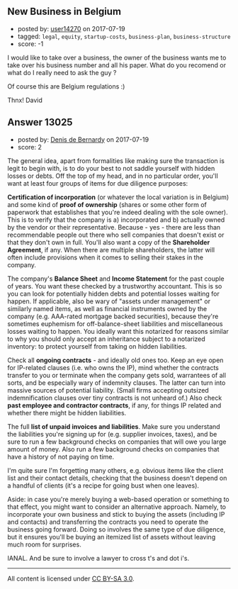 ## New Business in Belgium

- posted by: [user14270](https://stackexchange.com/users/11364286/user14270) on 2017-07-19
- tagged: `legal`, `equity`, `startup-costs`, `business-plan`, `business-structure`
- score: -1

I would like to take over a business, the owner of the business wants me to take over his business number and all his paper. What do you recomend or what do I really need to ask the guy ? 

Of course this are Belgium  regulations :)


Thnx!
David


## Answer 13025

- posted by: [Denis de Bernardy](https://stackexchange.com/users/182468/denis-de-bernardy) on 2017-07-19
- score: 2

The general idea, apart from formalities like making sure the transaction is legit to begin with, is to do your best to not saddle yourself with hidden losses or debts. Off the top of my head, and in no particular order, you'll want at least four groups of items for due diligence purposes:

**Certification of incorporation** (or whatever the local variation is in Belgium) and some kind of **proof of ownership** (shares or some other form of paperwork that establishes that you're indeed dealing with the sole owner). This is to verify that the company is a) incorporated and b) actually owned by the vendor or their representative. Because - yes - there are less than recommendable people out there who sell companies that doesn't exist or that they don't own in full. You'll also want a copy of the **Shareholder Agreement**, if any. When there are multiple shareholders, the latter will often include provisions when it comes to selling their stakes in the company.

The company's **Balance Sheet** and **Income Statement** for the past couple of years. You want these checked by a trustworthy accountant. This is so you can look for potentially hidden debts and potential losses waiting for happen. If applicable, also be wary of "assets under management" or similarly named items, as well as financial instruments owned by the company (e.g. AAA-rated mortgage backed securities), because they're sometimes euphemism for off-balance-sheet liabilities and miscellaneous losses waiting to happen. You ideally want this notarized for reasons similar to why you should only accept an inheritance subject to a notarized inventory: to protect yourself from taking on hidden liabilities.

Check all **ongoing contracts** - and ideally old ones too. Keep an eye open for IP-related clauses (i.e. who owns the IP), mind whether the contracts transfer to you or terminate when the company gets sold, warrantees of all sorts, and be especially wary of indemnity clauses. The latter can turn into massive sources of potential liability. (Small firms accepting outsized indemnification clauses over tiny contracts is not unheard of.) Also check **past employee and contractor contracts**, if any, for things IP related and whether there might be hidden liabilities.

The full **list of unpaid invoices and liabilities**. Make sure you understand the liabilities you're signing up for (e.g. supplier invoices, taxes), and be sure to run a few background checks on companies that will owe you large amount of money. Also run a few background checks on companies that have a history of not paying on time.

I'm quite sure I'm forgetting many others, e.g. obvious items like the client list and their contact details, checking that the business doesn't depend on a handful of clients (it's a recipe for going bust when one leaves).

Aside: in case you're merely buying a web-based operation or something to that effect, you might want to consider an alternative approach. Namely, to incorporate your own business and stick to buying the assets (including IP and contacts) and transferring the contracts you need to operate the business going forward. Doing so involves the same type of due diligence, but it ensures you'll be buying an itemized list of assets without leaving much room for surprises.

IANAL. And be sure to involve a lawyer to cross t's and dot i's.



---

All content is licensed under [CC BY-SA 3.0](https://creativecommons.org/licenses/by-sa/3.0/).
